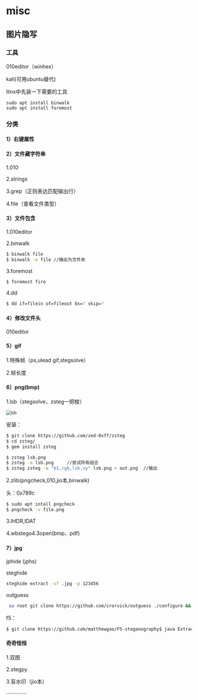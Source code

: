 # misc

## 图片隐写

### 工具

010editor（winhex）

kali(可用ubuntu替代)

llinx中先装一下需要的工具

```
sudo apt install binwalk
sudo apt install foremost
```



### 分类

#### 1）右键属性

#### 2）文件藏字符串

1.010

2.strings

3.grep（正则表达匹配输出行）

4.file（查看文件类型）

#### 3）文件包含

1.010editor



2.binwalk

```bash
$ binwalk file
$ binwalk -e file //输出为文件夹
```



3.foremost

```bash
$ foremost fire
```



4.dd

```bash
$ dd if=filein of=fileout bs=? skip=?
```



#### 4）修改文件头

010editor



#### 5）gif

1.特殊帧（ps,ulead gif,stegsolve）

2.帧长度

#### 6）png(bmp)

1.lsb（stegsolve，zsteg一把梭）

<img src="https://segmentfault.com/img/bVbgeGG?w=865&h=331" alt="lsb" style="zoom:80%;" />

安装：

```bash
$ git clone https://github.com/zed-0xff/zsteg
$ cd zsteg/
$ gem install zsteg
```



```bash
$ zsteg lsb.png
$ zsteg -a lsb.png     //尝试所有组合
$ zsteg zsteg -e "b1,rgb,lsb,xy" lsb.png > out.png  //输出
```

2.zlib(pngcheck,010,jio本,binwalk)

头：0x789c

```bash
$ sudo apt intall pngcheck
$ pngcheck -v file.png
```

3.IHDR,IDAT

4.wbstego4.3open(bmp、pdf)

#### 7）jpg

jphide (jphs)



steghide

```sh
steghide extract -sf .jpg -p 123456
```



outguess

```bash
 su root git clone https://github.com/crorvick/outguess ./configure && make && make install  outguess -k "key" -r 文件名 -t 保存的文件名
```



f5：

```sh
$ git clone https://github.com/matthewgao/F5-steganography$ java Extract .jpg -p pwd
```

#### 奇奇怪怪

1.双图

2.stegpy

3.盲水印（jio本）

··············

